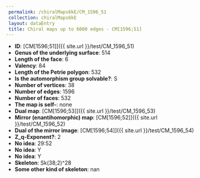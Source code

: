 ```yaml
--- 
 permalink: /chiralMaps6kE/CM_1596_51 
 collection: chiralMaps6kE
 layout: dataEntry
 title: Chiral maps up to 6000 edges - CM[1596;51]
---
```


- **ID**: [CM[1596;51]]({{ site.url }}/test/CM_1596_51)
- **Genus of the underlying surface**: 514
- **Length of the face**: 6
- **Valency**: 84
- **Length of the Petrie polygon**: 532
- **Is the automorphism group solvable?**: S
- **Number of vertices**: 38
- **Number of edges**: 1596
- **Number of faces**: 532
- **The map is self-**: none
- **Dual map**: [CM[1596;53]]({{ site.url }}/test/CM_1596_53)
- **Mirror (enantihomorphic) map**: [CM[1596;52]]({{ site.url }}/test/CM_1596_52)
- **Dual of the mirror image**: [CM[1596;54]]({{ site.url }}/test/CM_1596_54)
- **Z_q-Exponent?**: 2
- **No idea**:  29:52
- **No idea**: Y
- **No idea**: Y
- **Skeleton**: Sk(38;2)^28
- **Some other kind of skeleton**: nan
